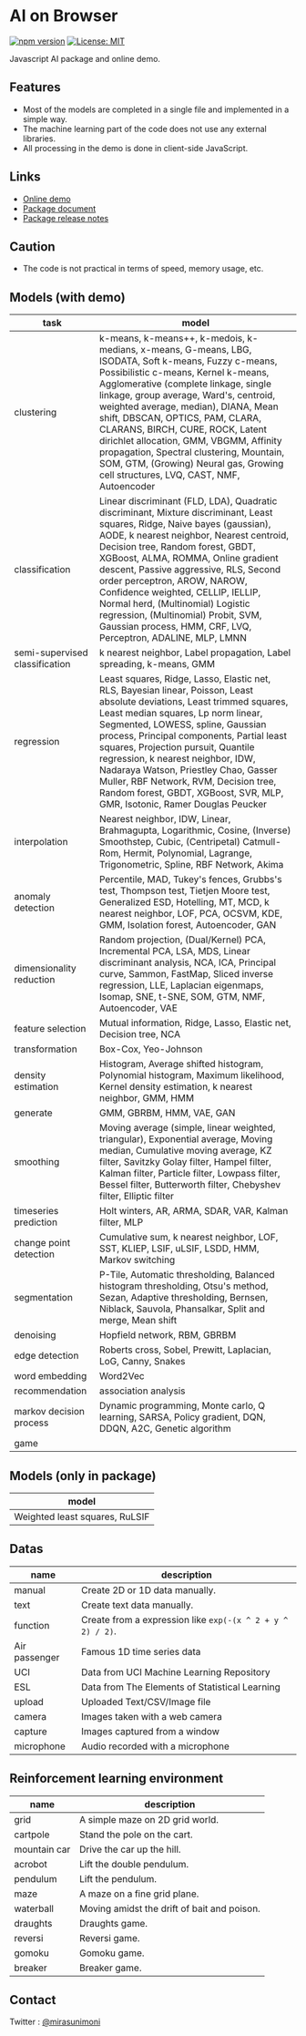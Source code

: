 # AI on Browser

[![npm version](https://badge.fury.io/js/@ai-on-browser%2Fdata-analysis-models.svg)](https://badge.fury.io/js/@ai-on-browser%2Fdata-analysis-models)
[![License: MIT](https://img.shields.io/badge/License-MIT-yellow.svg)](https://opensource.org/licenses/MIT)

Javascript AI package and online demo.

## Features

- Most of the models are completed in a single file and implemented in a simple way.
- The machine learning part of the code does not use any external libraries.
- All processing in the demo is done in client-side JavaScript.

## Links

- [Online demo](https://ai-on-browser.github.io/)
- [Package document](https://ai-on-browser.github.io/docs)
- [Package release notes](https://github.com/ai-on-browser/ai-on-browser.github.io/releases)

## Caution

- The code is not practical in terms of speed, memory usage, etc.

## Models (with demo)

| task | model |
| ---- | ----- |
| clustering | k-means, k-means++, k-medois, k-medians, x-means, G-means, LBG, ISODATA, Soft k-means, Fuzzy c-means, Possibilistic c-means, Kernel k-means, Agglomerative (complete linkage, single linkage, group average, Ward's, centroid, weighted average, median), DIANA, Mean shift, DBSCAN, OPTICS, PAM, CLARA, CLARANS, BIRCH, CURE, ROCK, Latent dirichlet allocation, GMM, VBGMM, Affinity propagation, Spectral clustering, Mountain, SOM, GTM, (Growing) Neural gas, Growing cell structures, LVQ, CAST, NMF, Autoencoder |
| classification | Linear discriminant (FLD, LDA), Quadratic discriminant, Mixture discriminant, Least squares, Ridge, Naive bayes (gaussian), AODE, k nearest neighbor, Nearest centroid, Decision tree, Random forest, GBDT, XGBoost, ALMA, ROMMA, Online gradient descent, Passive aggressive, RLS, Second order perceptron, AROW, NAROW, Confidence weighted, CELLIP, IELLIP, Normal herd, (Multinomial) Logistic regression, (Multinomial) Probit, SVM, Gaussian process, HMM, CRF, LVQ, Perceptron, ADALINE, MLP, LMNN |
| semi-supervised classification | k nearest neighbor, Label propagation, Label spreading, k-means, GMM |
| regression | Least squares, Ridge, Lasso, Elastic net, RLS, Bayesian linear, Poisson, Least absolute deviations, Least trimmed squares, Least median squares, Lp norm linear, Segmented, LOWESS, spline, Gaussian process, Principal components, Partial least squares, Projection pursuit, Quantile regression, k nearest neighbor, IDW, Nadaraya Watson, Priestley Chao, Gasser Muller, RBF Network, RVM, Decision tree, Random forest, GBDT, XGBoost, SVR, MLP, GMR, Isotonic, Ramer Douglas Peucker |
| interpolation | Nearest neighbor, IDW, Linear, Brahmagupta, Logarithmic, Cosine, (Inverse) Smoothstep, Cubic, (Centripetal) Catmull-Rom, Hermit, Polynomial, Lagrange, Trigonometric, Spline, RBF Network, Akima |
| anomaly detection | Percentile, MAD, Tukey's fences, Grubbs's test, Thompson test, Tietjen Moore test, Generalized ESD, Hotelling, MT, MCD, k nearest neighbor, LOF, PCA, OCSVM, KDE, GMM, Isolation forest, Autoencoder, GAN |
| dimensionality reduction | Random projection, (Dual/Kernel) PCA, Incremental PCA, LSA, MDS, Linear discriminant analysis, NCA, ICA, Principal curve, Sammon, FastMap, Sliced inverse regression, LLE, Laplacian eigenmaps, Isomap, SNE, t-SNE, SOM, GTM, NMF, Autoencoder, VAE |
| feature selection | Mutual information, Ridge, Lasso, Elastic net, Decision tree, NCA |
| transformation | Box-Cox, Yeo-Johnson |
| density estimation | Histogram, Average shifted histogram, Polynomial histogram, Maximum likelihood, Kernel density estimation, k nearest neighbor, GMM, HMM |
| generate | GMM, GBRBM, HMM, VAE, GAN |
| smoothing | Moving average (simple, linear weighted, triangular), Exponential average, Moving median, Cumulative moving average, KZ filter, Savitzky Golay filter, Hampel filter, Kalman filter, Particle filter, Lowpass filter, Bessel filter, Butterworth filter, Chebyshev filter, Elliptic filter |
| timeseries prediction | Holt winters, AR, ARMA, SDAR, VAR, Kalman filter, MLP |
| change point detection | Cumulative sum, k nearest neighbor, LOF, SST, KLIEP, LSIF, uLSIF, LSDD, HMM, Markov switching |
| segmentation | P-Tile, Automatic thresholding, Balanced histogram thresholding, Otsu's method, Sezan, Adaptive thresholding, Bernsen, Niblack, Sauvola, Phansalkar, Split and merge, Mean shift |
| denoising | Hopfield network, RBM, GBRBM |
| edge detection | Roberts cross, Sobel, Prewitt, Laplacian, LoG, Canny, Snakes |
| word embedding | Word2Vec |
| recommendation | association analysis |
| markov decision process | Dynamic programming, Monte carlo, Q learning, SARSA, Policy gradient, DQN, DDQN, A2C, Genetic algorithm |
| game | |

## Models (only in package)

| model |
| ----- |
| Weighted least squares, RuLSIF |

## Datas

| name | description |
| ---- | ----------- |
| manual | Create 2D or 1D data manually. |
| text | Create text data manually. |
| function | Create from a expression like `exp(-(x ^ 2 + y ^ 2) / 2)`. |
| Air passenger | Famous 1D time series data |
| UCI | Data from UCI Machine Learning Repository |
| ESL | Data from The Elements of Statistical Learning |
| upload | Uploaded Text/CSV/Image file |
| camera | Images taken with a web camera |
| capture | Images captured from a window |
| microphone | Audio recorded with a microphone |

## Reinforcement learning environment

| name | description |
| ---- | ----------- |
| grid | A simple maze on 2D grid world. |
| cartpole | Stand the pole on the cart. |
| mountain car | Drive the car up the hill. |
| acrobot | Lift the double pendulum. |
| pendulum | Lift the pendulum. |
| maze | A maze on a fine grid plane. |
| waterball | Moving amidst the drift of bait and poison. |
| draughts | Draughts game. |
| reversi | Reversi game. |
| gomoku | Gomoku game. |
| breaker | Breaker game. |

## Contact

Twitter : [@mirasunimoni](https://twitter.com/mirasunimoni)
